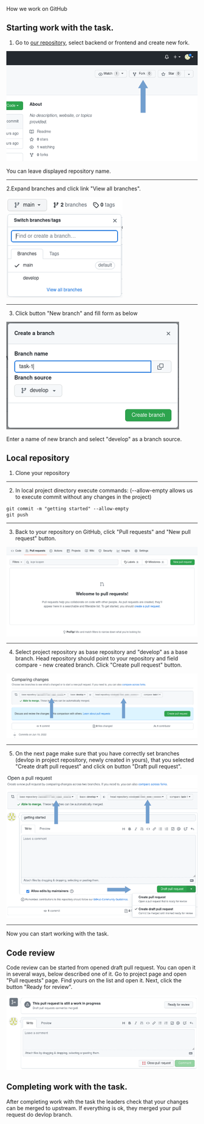  How we work on GitHub

## Starting work with the task.

1. Go to [our repository](https://github.com/bycza-zagroda/), select backend or frontend and create new fork.

![create fork](githubworkimages/img001_create_fork.png)

You can leave displayed repository name.

---

2.Expand branches and click link "View all branches".

![view all branchesz](githubworkimages/img002_switch_branch.png)

---

3. Click button "New branch" and fill form as below

![create branch](githubworkimages/img003_create_branch.png)

Enter a name of new branch and select "develop" as a branch source.

## Local repository
1. Clone your repository

---

2. In local project directory execute commands: (--allow-empty allows us to execute commit without any changes in the project)

```shell
git commit -m "getting started" --allow-empty
git push
```

---

3. Back to your repository on GitHub, click "Pull requests" and "New pull request" button. 

![new pull request](githubworkimages/img004_new_pull_request.png)

---

4. Select project repository as base repository and "develop" as a base branch. 
Head repository should point to your repository and field compare - new created branch.
Click "Create pull request" button.

![create draft pull request](githubworkimages/img005_create_pull_request.png)

---

5. On the next page make sure that you have correctly set branches (devlop in project repository, newly created in yours),
that you selected "Create draft pull request" and click on button "Draft pull request".

![create draft pull request](githubworkimages/img006_draft_pull_request.png)

---

Now you can start working with the task. 

## Code review

Code review can be started from opened draft pull request. You can open it in several ways, below described one of it.
Go to project page and open "Pull requests" page. Find yours on the list and open it. Next, click the button "Ready for review". 

![ready for review](githubworkimages/img007_ready_for_review.png)

## Completing work with the task.

After completing work with the task the leaders check that your changes can be merged to upstream. 
If everything is ok, they merged your pull request do devlop branch.
